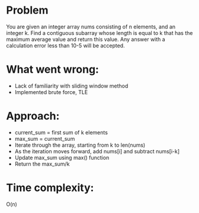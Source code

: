 # Problem
You are given an integer array nums consisting of n elements, and an integer k.
Find a contiguous subarray whose length is equal to k that has the maximum average value and return this value. Any answer with a calculation error less than 10-5 will be accepted.

# What went wrong:
- Lack of familiarity with sliding window method
- Implemented brute force, TLE

# Approach:
- current_sum = first sum of k elements
- max_sum = current_sum
- Iterate through the array, starting from k to len(nums)
- As the iteration moves forward, add nums[i] and subtract nums[i-k]
- Update max_sum using max() function
- Return the max_sum/k

# Time complexity:
O(n)